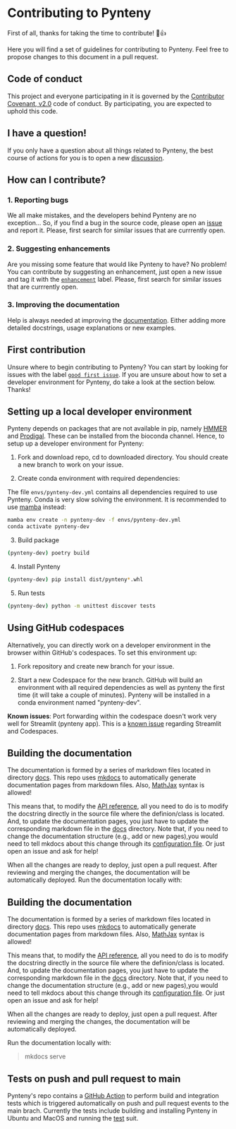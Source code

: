 # Contributing to Pynteny

First of all, thanks for taking the time to contribute! :tada::+1:

Here you will find a set of guidelines for contributing to Pynteny. Feel free to propose changes to this document in a pull request.

## Code of conduct

This project and everyone participating in it is governed by the [Contributor Covenant, v2.0](CODE_OF_CONDUCT.md) code of conduct. By participating, you are expected to uphold this code.

## I have a question!

If you only have a question about all things related to Pynteny, the best course of actions for you is to open a new [discussion](https://github.com/Robaina/Pynteny/discussions).

## How can I contribute?

### 1. Reporting bugs

We all make mistakes, and the developers behind Pynteny are no exception... So, if you find a bug in the source code, please open an [issue](https://github.com/Robaina/Pynteny/issues) and report it. Please, first search for similar issues that are currrently open.

### 2. Suggesting enhancements

Are you missing some feature that would like Pynteny to have? No problem! You can contribute by suggesting an enhancement, just open a new issue and tag it with the [```enhancement```](https://github.com/Robaina/Pynteny/labels/enhancement) label. Please, first search for similar issues that are currrently open.

### 3. Improving the documentation

Help is always needed at improving the [documentation](https://robaina.github.io/Pynteny/). Either adding more detailed docstrings, usage explanations or new examples.

## First contribution

Unsure where to begin contributing to Pynteny? You can start by looking for issues with the label [```good first issue```](https://github.com/Robaina/Pynteny/labels/good%20first%20issue). If you are unsure about how to set a developer environment for Pynteny, do take a look at the section below. Thanks!

## Setting up a local developer environment

Pynteny depends on packages that are not available in pip, namely [HMMER](https://github.com/EddyRivasLab/hmmer) and [Prodigal](https://github.com/hyattpd/Prodigal). These can be installed from the bioconda channel. Hence, to setup up a developer environment for Pynteny:

1. Fork and download repo, cd to downloaded directory. You should create a new branch to work on your issue.

2. Create conda environment with required dependencies:

The file `envs/pynteny-dev.yml` contains all dependencies required to use Pynteny. Conda is very slow solving the environment. It is recommended to use [mamba](https://github.com/mamba-org/mamba) instead:

```bash
mamba env create -n pynteny-dev -f envs/pynteny-dev.yml
conda activate pynteny-dev
```

3. Build package

```bash
(pynteny-dev) poetry build
```

4. Install Pynteny

```bash
(pynteny-dev) pip install dist/pynteny*.whl
```

5. Run tests

```bash
(pynteny-dev) python -m unittest discover tests
```

## Using GitHub codespaces

Alternatively, you can directly work on a developer environment in the browser within GitHub's codespaces. To set this environment up:

1. Fork repository and create new branch for your issue.

2. Start a new Codespace for the new branch. GitHub will build an environment with all required dependencies as well as pynteny the first time (it will take a couple of minutes). Pynteny will be installed in a conda environment named "pynteny-dev".

__Known issues__:
Port forwarding within the codespace doesn't work very well for Streamlit (pynteny app). This is a [known issue](https://discuss.streamlit.io/t/how-to-make-streamlit-run-on-codespaces/24526) regarding Streamlit and Codespaces.

## Building the documentation

The documentation is formed by a series of markdown files located in directory [docs](https://github.com/Robaina/Pynteny/tree/main/docs). This repo uses [mkdocs](https://www.mkdocs.org/) to automatically generate documentation pages from markdown files. Also, [MathJax](https://github.com/mathjax/MathJax) syntax is allowed!

This means that, to modify the [API reference](https://robaina.github.io/Pynteny/references/api/), all you need to do is to modify the docstring directly in the source file where the definion/class is located. And, to update the documentation pages, you just have to update the corresponding markdown file in the [docs](https://github.com/Robaina/Pynteny/tree/main/docs) directory. Note that, if you need to change the documentation structure (e.g., add or new pages),you would need to tell mkdocs about this change through its [configuration file](https://github.com/Robaina/Pynteny/blob/main/mkdocs.yml). Or just open an issue and ask for help!

When all the changes are ready to deploy, just open a pull request. After reviewing and merging the changes, the documentation will be automatically deployed.
Run the documentation locally with:

## Building the documentation

The documentation is formed by a series of markdown files located in directory [docs](https://github.com/Robaina/Pynteny/tree/main/docs). This repo uses [mkdocs](https://www.mkdocs.org/) to automatically generate documentation pages from markdown files. Also, [MathJax](https://github.com/mathjax/MathJax) syntax is allowed!

This means that, to modify the [API reference](https://robaina.github.io/Pynteny/references/api/), all you need to do is to modify the docstring directly in the source file where the definion/class is located. And, to update the documentation pages, you just have to update the corresponding markdown file in the [docs](https://github.com/Robaina/Pynteny/tree/main/docs) directory. Note that, if you need to change the documentation structure (e.g., add or new pages),you would need to tell mkdocs about this change through its [configuration file](https://github.com/Robaina/Pynteny/blob/main/mkdocs.yml). Or just open an issue and ask for help!

When all the changes are ready to deploy, just open a pull request. After reviewing and merging the changes, the documentation will be automatically deployed.

Run the documentation locally with:

> mkdocs serve
## Tests on push and pull request to main

Pynteny's repo contains a [GitHub Action](https://github.com/features/actions) to perform build and integration tests which is triggered automatically on push and pull request events to the main brach. Currently the tests include building and installing Pynteny in Ubuntu and MacOS and running the [test](tests) suit.
